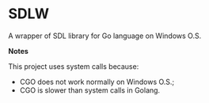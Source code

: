 # SDLW

A wrapper of SDL library for Go language on Windows O.S. 

**Notes**

This project uses system calls because:
* CGO does not work normally on Windows O.S.;
* CGO is slower than system calls in Golang.
